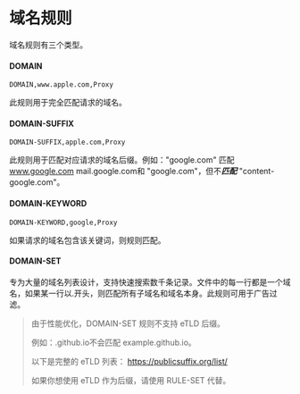 # 域名规则

域名规则有三个类型。

#### DOMAIN

`DOMAIN,www.apple.com,Proxy`

此规则用于完全匹配请求的域名。

#### DOMAIN-SUFFIX

`DOMAIN-SUFFIX,apple.com,Proxy`

此规则用于匹配对应请求的域名后缀。例如："google.com" 匹配 www.google.com mail.google.com和 "google.com"，但不***匹配*** "content-google.com"。

#### DOMAIN-KEYWORD

`DOMAIN-KEYWORD,google,Proxy`

如果请求的域名包含该关键词，则规则匹配。


#### DOMAIN-SET

专为大量的域名列表设计，支持快速搜索数千条记录。文件中的每一行都是一个域名，如果某一行以.开头，则匹配所有子域名和域名本身。此规则可用于广告过滤。

> 由于性能优化，DOMAIN-SET 规则不支持 eTLD 后缀。
> 
> 例如：.github.io不会匹配 example.github.io。
> 
> 以下是完整的 eTLD 列表： https://publicsuffix.org/list/
> 
> 如果你想使用 eTLD 作为后缀，请使用 RULE-SET 代替。


